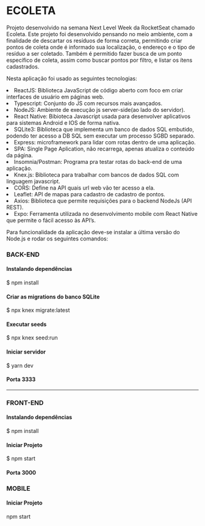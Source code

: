 # ECOLETA

Projeto desenvolvido na semana Next Level Week da RocketSeat chamado Ecoleta. Este projeto foi desenvolvido pensando no meio ambiente, com a finalidade de descartar os resíduos de forma correta, permitindo criar pontos de coleta onde é informado sua localização, o endereço e o tipo de resíduo a ser coletado. Também é permitido fazer busca de um ponto específico de coleta, assim como buscar pontos por filtro, e listar os ítens cadastrados. 

Nesta aplicação foi usado as seguintes tecnologias:

<li>ReactJS: Biblioteca JavaScript de código aberto com foco em criar interfaces de usuário em páginas web.</li>
<li>Typescript: Conjunto do JS com recursos mais avançados.</li>
<li>NodeJS: Ambiente de execução js server-side(ao lado do servidor).</li>
<li>React Native: Bibioteca Javascript usada para desenvolver aplicativos para sistemas Android e IOS de forma nativa.</li>
<li>SQLite3: Biblioteca que implementa um banco de dados SQL embutido, podendo ter acesso a DB SQL sem executar um processo SGBD separado.</li>
<li>Express: microframework para lidar com rotas dentro de uma aplicação.</li>
<li>SPA: Single Page Aplication, não recarrega, apenas atualiza o conteúdo da página.</li>
<li>Insomnia/Postman: Programa pra testar rotas do back-end de uma aplicação.</li>
<li>Knex.js: Biblioteca para trabalhar com bancos de dados SQL com linguagem javascript.</li>
<li>CORS: Define na API quais url web vão ter acesso a ela.</li>
<li>Leaflet: API de mapas para cadastro de cadastro de pontos.</li>
<li>Axios: Biblioteca que permite requisições para o backend NodeJs (API REST).</li>
<li>Expo: Ferramenta utilizada no desenvolvimento mobile com React Native que permite o fácil acesso às API’s.</li>

Para funcionalidade da aplicação deve-se instalar a última versão do Node.js e rodar os seguintes comandos:

### BACK-END
#### Instalando dependências
$ npm install

#### Criar as migrations do banco SQLite
$ npx knex migrate:latest

#### Executar seeds
$ npx knex seed:run

#### Iniciar servidor 
$ yarn dev

#### Porta 3333

-------------------------------

### FRONT-END

#### Instalando dependências
$ npm install

#### Iniciar Projeto
$ npm start

#### Porta 3000

### MOBILE

#### Iniciar Projeto
npm start

